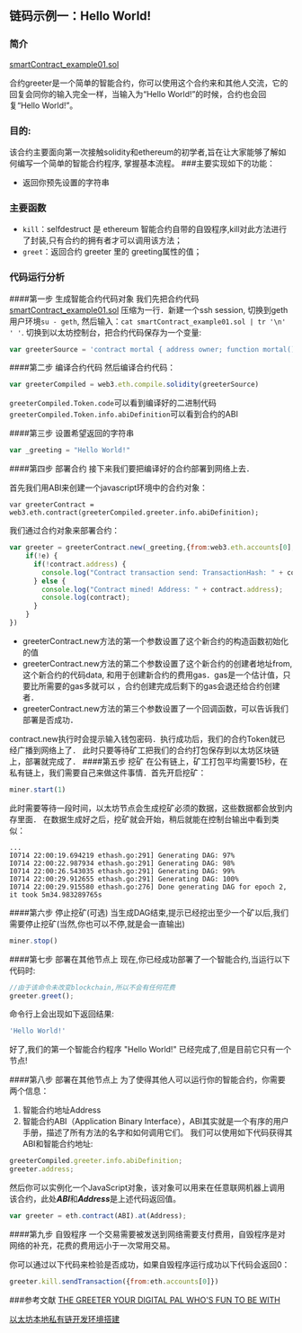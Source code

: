 ## 链码示例一：Hello World!
### 简介

[smartContract_example01.sol](smartContract_example01.sol)

合约greeter是一个简单的智能合约，你可以使用这个合约来和其他人交流，它的回复会同你的输入完全一样，当输入为“Hello World!”的时候，合约也会回复“Hello World!”。

### 目的:
该合约主要面向第一次接触solidity和ethereum的初学者,旨在让大家能够了解如何编写一个简单的智能合约程序,
掌握基本流程。
###主要实现如下的功能：
* 返回你预先设置的字符串

### 主要函数
* `kill`：selfdestruct 是 ethereum 智能合约自带的自毁程序,kill对此方法进行了封装,只有合约的拥有者才可以调用该方法；
* `greet`：返回合约 greeter 里的 greeting属性的值；

### 代码运行分析

####第一步 生成智能合约代码对象
我们先把合约代码[smartContract_example01.sol](smartContract_example01.sol)
压缩为一行．新建一个ssh session, 切换到geth用户环境`su - geth`, 然后输入：`cat smartContract_example01.sol | tr '\n' ' '`.
切换到以太坊控制台，把合约代码保存为一个变量:
```js
var greeterSource = 'contract mortal { address owner; function mortal() { owner = msg.sender; } function kill() { if (msg.sender == owner) selfdestruct(owner); } } contract greeter is mortal { string greeting; function greeter(string _greeting) public { greeting = _greeting; } function greet() constant returns (string) { return greeting; } }'
```

####第二步 编译合约代码
然后编译合约代码：
```js
var greeterCompiled = web3.eth.compile.solidity(greeterSource)
```
`greeterCompiled.Token.code`可以看到编译好的二进制代码
`greeterCompiled.Token.info.abiDefinition`可以看到合约的ABI

####第三步 设置希望返回的字符串
```js
var _greeting = "Hello World!"
```
####第四步 部署合约
接下来我们要把编译好的合约部署到网络上去．

首先我们用ABI来创建一个javascript环境中的合约对象：
```sol
var greeterContract = web3.eth.contract(greeterCompiled.greeter.info.abiDefinition);
```
我们通过合约对象来部署合约：
```js
var greeter = greeterContract.new(_greeting,{from:web3.eth.accounts[0], data: greeterCompiled.greeter.code, gas: 300000}, function(e, contract){
    if(!e) {
      if(!contract.address) {
        console.log("Contract transaction send: TransactionHash: " + contract.transactionHash + " waiting to be mined...");
      } else {
        console.log("Contract mined! Address: " + contract.address);
        console.log(contract);
      }
    }
})
```

- greeterContract.new方法的第一个参数设置了这个新合约的构造函数初始化的值
- greeterContract.new方法的第二个参数设置了这个新合约的创建者地址from,
这个新合约的代码data, 和用于创建新合约的费用gas．gas是一个估计值，只要比所需要的gas多就可以
，合约创建完成后剩下的gas会退还给合约创建者．
- greeterContract.new方法的第三个参数设置了一个回调函数，可以告诉我们部署是否成功．

contract.new执行时会提示输入钱包密码．执行成功后，我们的合约Token就已经广播到网络上了．
此时只要等待矿工把我们的合约打包保存到以太坊区块链上，部署就完成了．
####第五步 挖矿
在公有链上，矿工打包平均需要15秒，在私有链上，我们需要自己来做这件事情．首先开启挖矿：
```js
miner.start(1)
```
此时需要等待一段时间，以太坊节点会生成挖矿必须的数据，这些数据都会放到内存里面．
在数据生成好之后，挖矿就会开始，稍后就能在控制台输出中看到类似：
```
...
I0714 22:00:19.694219 ethash.go:291] Generating DAG: 97%
I0714 22:00:22.987934 ethash.go:291] Generating DAG: 98%
I0714 22:00:26.543035 ethash.go:291] Generating DAG: 99%
I0714 22:00:29.912655 ethash.go:291] Generating DAG: 100%
I0714 22:00:29.915580 ethash.go:276] Done generating DAG for epoch 2, it took 5m34.983289765s
```
####第六步 停止挖矿(可选)
当生成DAG结束,提示已经挖出至少一个矿以后,我们需要停止挖矿(当然,你也可以不停,就是会一直输出)
```js
miner.stop()
```

####第七步 部署在其他节点上
现在,你已经成功部署了一个智能合约,当运行以下代码时:
```js
//由于该命令未改变blockchain,所以不会有任何花费
greeter.greet();
```
命令行上会出现如下返回结果:
```js
'Hello World!'
```
好了,我们的第一个智能合约程序 "Hello World!" 已经完成了,但是目前它只有一个节点!

####第八步 部署在其他节点上
为了使得其他人可以运行你的智能合约，你需要两个信息：
1. 智能合约地址Address
2. 智能合约ABI（Application Binary Interface），ABI其实就是一个有序的用户手册，描述了所有方法的名字和如何调用它们。
我们可以使用如下代码获得其ABI和智能合约地址:
```js
greeterCompiled.greeter.info.abiDefinition;
greeter.address;
```

然后你可以实例化一个JavaScript对象，该对象可以用来在任意联网机器上调用该合约，此处***ABI***和***Address***是上述代码返回值。
```js
var greeter = eth.contract(ABI).at(Address);
```

####第九步 自毁程序
一个交易需要被发送到网络需要支付费用，自毁程序是对网络的补充，花费的费用远小于一次常用交易。

你可以通过以下代码来检验是否成功，如果自毁程序运行成功以下代码会返回0：
```js
greeter.kill.sendTransaction({from:eth.accounts[0]})
```

###参考文献
[THE GREETER YOUR DIGITAL PAL WHO'S FUN TO BE WITH](
https://www.ethereum.org/greeter#compiling-your-contract)

[以太坊本地私有链开发环境搭建](
http://ethfans.org/posts/ethereum-private-network-bootstrap)
